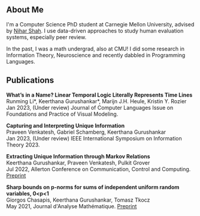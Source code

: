 ## About Me

I'm a Computer Science PhD student at Carnegie Mellon University, advised by [Nihar Shah](https://www.cs.cmu.edu/~nihars/). I use data-driven approaches to study human evaluation systems, especially peer review.

In the past, I was a math undergrad, also at CMU! I did some research in Information Theory, Neuroscience and recently dabbled in Programming Languages.

## Publications

**What’s in a Name? Linear Temporal Logic Literally Represents Time Lines**  
    Runming Li\*, Keerthana Gurushankar\*, Marijn J.H. Heule, Kristin Y. Rozier  
    Jan 2023, (Under review) Journal of Computer Languages Issue on Foundations and Practice of Visual Modeling.

**Capturing and Interpreting Unique Information**  
	Praveen Venkatesh, Gabriel Schamberg, Keerthana Gurushankar  
	Jan 2023, (Under review) IEEE International Symposium on Information Theory 2023.

**Extracting Unique Information through Markov Relations**  
	Keerthana Gurushankar, Praveen Venkatesh, Pulkit Grover  
	Jul 2022, Allerton Conference on Communication, Control and Computing. [Preprint](https://arxiv.org/abs/2210.14789)

**Sharp bounds on p-norms for sums of independent uniform random variables, 0<p<1**  
	Giorgos Chasapis, Keerthana Gurushankar, Tomasz Tkocz  
	May 2021, Journal d'Analyse Mathématique. [Preprint](https://arxiv.org/abs/2105.14079)
